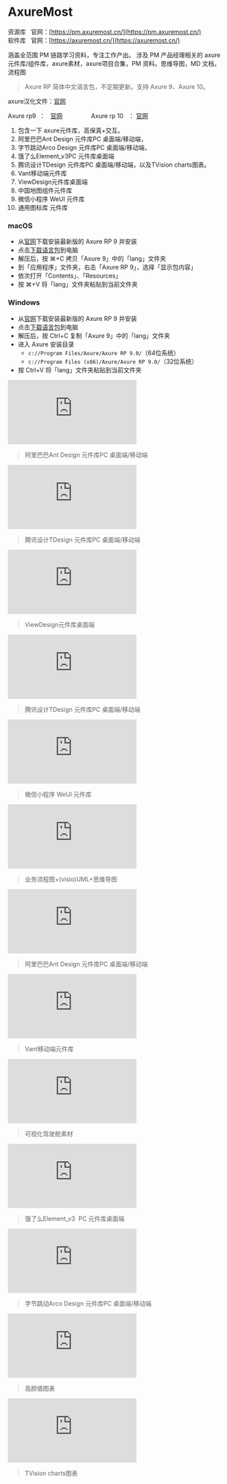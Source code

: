 # AxureMost

资源库   官网：[https://pm.axuremost.cn/](https://pm.axuremost.cn/)  
软件库   官网：[https://axuremost.cn/](https://axuremost.cn/)

涵盖全范围 PM 链路学习资料，专注工作产出。 涉及 PM 产品经理相关的 axure 元件库/组件库，axure素材，axure项目合集，PM 资料。思维导图，MD 文档，流程图
> Axure RP 简体中文语言包，不定期更新。支持 Axure 9、Axure 10。

axure汉化文件：[官网](https://github.com/pluwen/axure-cn/archive/master.zip "https://github.com/pluwen/axure-cn/archive/master.zip")

Axure rp9  ：   [官网](https://www.axure.com/release-history/rp9 "https://www.axure.com/release-history/rp9")                 Axure rp 10   ： [官网](https://www.axure.com/downloadthanks "https://www.axure.com/downloadthanks")

1. 包含一下 axure元件库，高保真+交互。
2. 阿里巴巴Ant Design 元件库PC 桌面端/移动端，
3. 字节跳动Arco Design 元件库PC 桌面端/移动端，
4. 饿了么Element\_v3PC 元件库桌面端
5. 腾讯设计TDesign 元件库PC 桌面端/移动端，以及TVision charts图表。
6. Vant移动端元件库
7. ViewDesign元件库桌面端
8. 中国地图组件元件库
9. 微信小程序 WeUI 元件库
10. 通用图标库 元件库

### macOS

- 从[官网](https://www.axure.com/)下载安装最新版的 Axure RP 9 并安装
- 点击[下载语言包](https://github.com/pluwen/axure-cn/archive/master.zip)到电脑
- 解压后，按 ⌘+C 拷贝「Axure 9」中的「lang」文件夹
- 到「应用程序」文件夹，右击「Axure RP 9」，选择「显示包内容」
- 依次打开「Contents」、「Resources」
- 按 ⌘+V 将「lang」文件夹粘贴到当前文件夹

### Windows

- 从[官网](https://www.axure.com/)下载安装最新版的 Axure RP 9 并安装
- 点击[下载语言包](https://github.com/pluwen/axure-cn/archive/master.zip)到电脑
- 解压后，按 Ctrl+C 复制「Axure 9」中的「lang」文件夹
- 进入 Axure 安装目录
    - `c://Program Files/Axure/Axure RP 9.0/`（64位系统）
    - `c://Program Files (x86)/Axure/Axure RP 9.0/`（32位系统）
- 按 Ctrl+V 将「lang」文件夹粘贴到当前文件夹





![](https://pm.axuremost.cn/wp-content/themes/ceomax-pro/timthumb.php?src=https://pm.axuremost.cn/wp-content/uploads/2024/06/ant.png&h=160&w=300&zc=1&a=c&q=100&s=1)

> 阿里巴巴Ant Design 元件库PC 桌面端/移动端

  

  

![](https://pm.axuremost.cn/wp-content/themes/ceomax-pro/timthumb.php?src=https://pm.axuremost.cn/wp-content/uploads/2024/07/%E6%A1%8C%E9%9D%A2%E7%AB%AF%E7%BB%84%E4%BB%B6%E5%BA%93.png&h=160&w=300&zc=1&a=c&q=100&s=1)

> 腾讯设计TDesign 元件库PC 桌面端/移动端  

  

![](https://pm.axuremost.cn/wp-content/themes/ceomax-pro/timthumb.php?src=https://pm.axuremost.cn/wp-content/uploads/2024/07/DM_20240706210840_001.png&h=160&w=300&zc=1&a=c&q=100&s=1)  

> ViewDesign元件库桌面端

  

![](https://pm.axuremost.cn/wp-content/themes/ceomax-pro/timthumb.php?src=https://pm.axuremost.cn/wp-content/uploads/2024/07/121-17.png&h=160&w=300&zc=1&a=c&q=100&s=1)  

> 腾讯设计TDesign 元件库PC 桌面端/移动端

  

![](https://pm.axuremost.cn/wp-content/themes/ceomax-pro/timthumb.php?src=https://pm.axuremost.cn/wp-content/uploads/2024/07/%E5%B0%81%E9%9D%A2.png&h=160&w=300&zc=1&a=c&q=100&s=1)  

> 微信小程序 WeUI 元件库

  

![](https://pm.axuremost.cn/wp-content/themes/ceomax-pro/timthumb.php?src=https://pm.axuremost.cn/wp-content/uploads/2024/07/121-8.png&h=160&w=300&zc=1&a=c&q=100&s=1)  

> 业务流程图+(visio)UML+思维导图

  

![](https://pm.axuremost.cn/wp-content/themes/ceomax-pro/timthumb.php?src=https://pm.axuremost.cn/wp-content/uploads/2024/07/121-20.png&h=160&w=300&zc=1&a=c&q=100&s=1)  

> 阿里巴巴Ant Design 元件库PC 桌面端/移动端

  

![](https://pm.axuremost.cn/wp-content/themes/ceomax-pro/timthumb.php?src=https://pm.axuremost.cn/wp-content/uploads/2024/07/121-19.png&h=160&w=300&zc=1&a=c&q=100&s=1)  

> Vant移动端元件库

  

![](https://pm.axuremost.cn/wp-content/themes/ceomax-pro/timthumb.php?src=https://pm.axuremost.cn/wp-content/uploads/2024/07/121-18.png&h=160&w=300&zc=1&a=c&q=100&s=1)  

> 可视化驾驶舱素材

  

![](https://pm.axuremost.cn/wp-content/themes/ceomax-pro/timthumb.php?src=https://pm.axuremost.cn/wp-content/uploads/2024/06/%E9%A5%BF%E4%BA%86%E4%B9%88-1.png&h=160&w=300&zc=1&a=c&q=100&s=1)  

> 饿了么Element\_v3  PC 元件库桌面端

  

![](https://pm.axuremost.cn/wp-content/themes/ceomax-pro/timthumb.php?src=https://pm.axuremost.cn/wp-content/uploads/2024/07/121-17.png&h=160&w=300&zc=1&a=c&q=100&s=1)  

> 字节跳动Arco Design 元件库PC 桌面端/移动端

  

![](https://pm.axuremost.cn/wp-content/themes/ceomax-pro/timthumb.php?src=https://pm.axuremost.cn/wp-content/uploads/2024/07/Cover-%E5%B0%81%E9%9D%A2.png&h=160&w=300&zc=1&a=c&q=100&s=1)  

> 高颜值图表

  

![](https://pm.axuremost.cn/wp-content/themes/ceomax-pro/timthumb.php?src=https://pm.axuremost.cn/wp-content/uploads/2024/07/121-16.png&h=160&w=300&zc=1&a=c&q=100&s=1)  

> TVision charts图表


